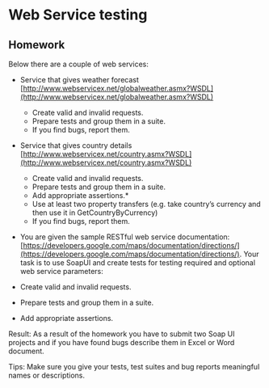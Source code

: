 # Web Service testing
## Homework
Below there are a couple of web services:
* Service that gives weather forecast [http://www.webservicex.net/globalweather.asmx?WSDL](http://www.webservicex.net/globalweather.asmx?WSDL)
	* Create valid and invalid requests.
	* Prepare tests and group them in a suite.
	* If you find bugs, report them.

* Service that gives country details [http://www.webservicex.net/country.asmx?WSDL](http://www.webservicex.net/country.asmx?WSDL) 
	* Create valid and invalid requests.
	* Prepare tests and group them in a suite.
	* Add appropriate assertions.*
	* Use at least two property transfers (e.g. take country’s currency and then use it in GetCountryByCurrency)
	* If you find bugs, report them.
	
* You are given the sample RESTful web service documentation: [https://developers.google.com/maps/documentation/directions/](https://developers.google.com/maps/documentation/directions/).
Your task is to use SoapUI and create tests for testing required and optional web service parameters: 
 * Create valid and invalid requests.
 * Prepare tests and group them in a suite.
 * Add appropriate assertions.
 
Result:
As a result of the homework you have to submit two Soap UI projects and if you have found bugs describe them in Excel or Word document.

Tips:
Make sure you give your tests, test suites and bug reports meaningful names or descriptions.








